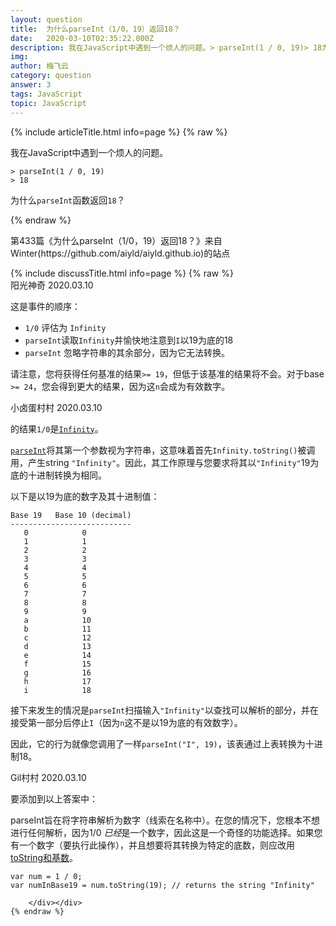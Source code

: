 ```yaml
---
layout: question
title:  为什么parseInt（1/0，19）返回18？
date:   2020-03-10T02:35:22.000Z
description: 我在JavaScript中遇到一个烦人的问题。> parseInt(1 / 0, 19)> 18为什么parseInt函数返回18？...
img: 
author: 梅飞云
category: question
answer: 3
tags: JavaScript
topic: JavaScript
---
```

<div class="article-root">
  <div class="article">
    {% include articleTitle.html info=page %}
    {% raw %}
    <div class="article-content"><p><font style="vertical-align: inherit;"><font style="vertical-align: inherit;">我在JavaScript中遇到一个烦人的问题。</font></font></p>

<pre><code>&gt; parseInt(1 / 0, 19)<font></font>
&gt; 18<font></font>
</code></pre>

<p><font style="vertical-align: inherit;"><font style="vertical-align: inherit;">为什么</font></font><code>parseInt</code><font style="vertical-align: inherit;"><font style="vertical-align: inherit;">函数返回</font></font><code>18</code><font style="vertical-align: inherit;"><font style="vertical-align: inherit;">？</font></font></p></div>
    {% endraw %}
  </div>
  <p class="winter_mark">第433篇《为什么parseInt（1/0，19）返回18？》来自Winter(https://github.com/aiyld/aiyld.github.io)的站点</p>
  <div class="discuss-wrapper">
    {% include discussTitle.html info=page %}
    {% raw %}
    <div class="discuss-item">
        <div class="discuss-parent">
          <div class="discuss-meta">
            <span class="discuss-user">阳光神奇</span>
            <span class="discuss-time">2020.03.10</span>
          </div>
          <div class="discuss-comment"><p><font style="vertical-align: inherit;"><font style="vertical-align: inherit;">这是事件的顺序：</font></font></p>

<ul>
<li><code>1/0</code><font style="vertical-align: inherit;"><font style="vertical-align: inherit;"> 评估为 </font></font><code>Infinity</code></li>
<li><code>parseInt</code><font style="vertical-align: inherit;"><font style="vertical-align: inherit;">读取</font></font><code>Infinity</code><font style="vertical-align: inherit;"><font style="vertical-align: inherit;">并愉快地注意到</font></font><code>I</code><font style="vertical-align: inherit;"><font style="vertical-align: inherit;">以19为底的18</font></font></li>
<li><code>parseInt</code><font style="vertical-align: inherit;"><font style="vertical-align: inherit;"> 忽略字符串的其余部分，因为它无法转换。</font></font></li>
</ul>

<p><font style="vertical-align: inherit;"><font style="vertical-align: inherit;">请注意，您将获得任何基准的结果</font></font><code>&gt;= 19</code><font style="vertical-align: inherit;"><font style="vertical-align: inherit;">，但低于该</font><font style="vertical-align: inherit;">基准的结果将</font><font style="vertical-align: inherit;">不会。</font><font style="vertical-align: inherit;">对于base </font></font><code>&gt;= 24</code><font style="vertical-align: inherit;"><font style="vertical-align: inherit;">，您会得到更大的结果，因为这</font></font><code>n</code><font style="vertical-align: inherit;"><font style="vertical-align: inherit;">会成为有效数字。</font></font></p></div>
        </div></div><div class="discuss-item">
        <div class="discuss-parent">
          <div class="discuss-meta">
            <span class="discuss-user">小卤蛋村村</span>
            <span class="discuss-time">2020.03.10</span>
          </div>
          <div class="discuss-comment"><p><font style="vertical-align: inherit;"><font style="vertical-align: inherit;">的结果</font></font><code>1/0</code><font style="vertical-align: inherit;"><font style="vertical-align: inherit;">是</font></font><a href="https://developer.mozilla.org/en/JavaScript/Reference/Global_Objects/Infinity" rel="noreferrer"><code>Infinity</code></a><font style="vertical-align: inherit;"><font style="vertical-align: inherit;">。</font></font></p>

<p><a href="https://developer.mozilla.org/en/JavaScript/Reference/Global_Objects/parseInt" rel="noreferrer"><code>parseInt</code></a><font style="vertical-align: inherit;"><font style="vertical-align: inherit;">将其第一个参数视为字符串，这意味着首先</font></font><code>Infinity.toString()</code><font style="vertical-align: inherit;"><font style="vertical-align: inherit;">被调用，产生string </font></font><code>"Infinity"</code><font style="vertical-align: inherit;"><font style="vertical-align: inherit;">。</font><font style="vertical-align: inherit;">因此，其工作原理与您要求将其以</font></font><code>"Infinity"</code><font style="vertical-align: inherit;"><font style="vertical-align: inherit;">19为底的十进制</font><font style="vertical-align: inherit;">转换为相同</font><font style="vertical-align: inherit;">。</font></font></p>

<p><font style="vertical-align: inherit;"><font style="vertical-align: inherit;">以下是以19为底的数字及其十进制值：</font></font></p>

<pre class="lang-none prettyprint-override"><code>Base 19   Base 10 (decimal)<font></font>
---------------------------<font></font>
   0            0<font></font>
   1            1<font></font>
   2            2<font></font>
   3            3<font></font>
   4            4<font></font>
   5            5<font></font>
   6            6<font></font>
   7            7<font></font>
   8            8<font></font>
   9            9<font></font>
   a            10<font></font>
   b            11<font></font>
   c            12<font></font>
   d            13<font></font>
   e            14<font></font>
   f            15<font></font>
   g            16<font></font>
   h            17<font></font>
   i            18<font></font>
</code></pre>

<p><font style="vertical-align: inherit;"><font style="vertical-align: inherit;">接下来发生的情况是</font></font><code>parseInt</code><font style="vertical-align: inherit;"><font style="vertical-align: inherit;">扫描输入</font></font><code>"Infinity"</code><font style="vertical-align: inherit;"><font style="vertical-align: inherit;">以查找可以解析的部分，并在接受第一部分后停止</font></font><code>I</code><font style="vertical-align: inherit;"><font style="vertical-align: inherit;">（因为</font></font><code>n</code><font style="vertical-align: inherit;"><font style="vertical-align: inherit;">这不是以19为底的有效数字）。</font></font></p>

<p><font style="vertical-align: inherit;"><font style="vertical-align: inherit;">因此，它的行为就像您调用了一样</font></font><code>parseInt("I", 19)</code><font style="vertical-align: inherit;"><font style="vertical-align: inherit;">，该表通过上表转换为十进制18。</font></font></p></div>
        </div></div><div class="discuss-item">
        <div class="discuss-parent">
          <div class="discuss-meta">
            <span class="discuss-user">Gil村村</span>
            <span class="discuss-time">2020.03.10</span>
          </div>
          <div class="discuss-comment"><p><font style="vertical-align: inherit;"><font style="vertical-align: inherit;">要添加到以上答案中：</font></font></p>

<p><font style="vertical-align: inherit;"><font style="vertical-align: inherit;">parseInt旨在将字符串解析为数字（线索在名称中）。</font><font style="vertical-align: inherit;">在您的情况下，您根本不想进行任何解析，因为1/0 </font></font><em><font style="vertical-align: inherit;"><font style="vertical-align: inherit;">已经</font></font></em><font style="vertical-align: inherit;"><font style="vertical-align: inherit;">是一个数字，因此这是一个奇怪的功能选择。</font><font style="vertical-align: inherit;">如果您有一个数字（要执行此操作），并且想要将其转换为特定的底数，则应改用</font></font><a href="https://developer.mozilla.org/en/JavaScript/Reference/Global_Objects/Number/toString"><font style="vertical-align: inherit;"><font style="vertical-align: inherit;">toString和基数</font></font></a><font style="vertical-align: inherit;"><font style="vertical-align: inherit;">。</font></font></p>

<pre><code>var num = 1 / 0;<font></font>
var numInBase19 = num.toString(19); // returns the string "Infinity"<font></font>
</code></pre></div>
        </div></div>
    {% endraw %}
  </div>
<div>
